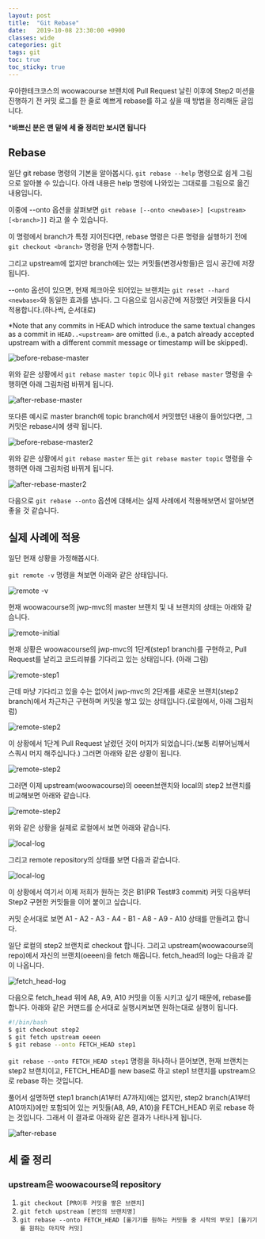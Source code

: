 ```yaml
---
layout: post
title:  "Git Rebase"
date:   2019-10-08 23:30:00 +0900
classes: wide
categories: git
tags: git
toc: true
toc_sticky: true
---
```


우아한테크코스의 woowacourse 브랜치에 Pull Request 날린 이후에 Step2 미션을 진행하기 전 커밋 로그를 한 줄로 예쁘게 rebase를 하고 싶을 때 방법을 정리해둔 글입니다.

***바쁘신 분은 맨 밑에 세 줄 정리만 보시면 됩니다**

## Rebase

일단 git rebase 명령의 기본을 알아봅시다. `git rebase --help` 명령으로 쉽게 그림으로 알아볼 수 있습니다. 아래 내용은 help 명령에 나와있는 그대로를 그림으로 옮긴 내용입니다.

이중에 --onto 옵션을 살펴보면 `git rebase [--onto <newbase>] [<upstream> [<branch>]]` 라고 쓸 수 있습니다.

이 명령에서 branch가 특정 지어진다면, rebase 명령은 다른 명령을 실행하기 전에 `git checkout <branch>` 명령을 먼저 수행합니다.

그리고 upstream에 없지만 branch에는 있는 커밋들(변경사항들)은 임시 공간에 저장됩니다.

--onto 옵션이 있으면, 현재 체크아웃 되어있는 브랜치는 `git reset --hard <newbase>`와 동일한 효과를 냅니다. 그 다음으로 임시공간에 저장했던 커밋들을 다시 적용합니다.(하나씩, 순서대로)

*Note that any commits in HEAD which introduce the same textual changes as a commit in `HEAD..<upstream>` are omitted (i.e., a patch already accepted upstream with a different commit message or timestamp will be skipped).

![before-rebase-master](/assets/img/rebase/rebase-master.png)

위와 같은 상황에서 `git rebase master topic` 이나 `git rebase master` 명령을 수행하면 아래 그림처럼 바뀌게 됩니다.

![after-rebase-master](/assets/img/rebase/after-rebase-master.png)

또다른 예시로 master branch에 topic branch에서 커밋했던 내용이 들어있다면, 그 커밋은 rebase시에 생략 됩니다.

![before-rebase-master2](/assets/img/rebase/rebase-master-ex2.png)

위와 같은 상황에서 `git rebase master` 또는 `git rebase master topic` 명령을 수행하면 아래 그림처럼 바뀌게 됩니다.

![after-rebase-master2](/assets/img/rebase/after-rebase-master-ex2.png)

다음으로 `git rebase --onto` 옵션에 대해서는 실제 사례에서 적용해보면서 알아보면 좋을 것 같습니다.

## 실제 사례에 적용

일단 현재 상황을 가정해봅시다.

`git remote -v` 명령을 쳐보면 아래와 같은 상태입니다.

![remote -v](/assets/img/rebase/remote.png)

 현재 woowacourse의 jwp-mvc의 master 브랜치 및 내 브랜치의 상태는 아래와 같습니다.

![remote-initial](/assets/img/rebase/remote-initial.png)

현재 상황은 woowacourse의 jwp-mvc의 1단계(step1 branch)를 구현하고, Pull Request를 날리고 코드리뷰를 기다리고 있는 상태입니다. (아래 그림)

![remote-step1](/assets/img/rebase/remote-my-step1.png)

근데 마냥 기다리고 있을 수는 없어서 jwp-mvc의 2단계를 새로운 브랜치(step2 branch)에서 차근차근 구현하며 커밋을 쌓고 있는 상태입니다.(로컬에서, 아래 그림처럼)

![remote-step2](/assets/img/rebase/local-step2.png)

이 상황에서 1단계 Pull Request 날렸던 것이 머지가 되었습니다.(보통 리뷰어님께서 스쿼시 머지 해주십니다.) 그러면 아래와 같은 상황이 됩니다.

![remote-step2](/assets/img/rebase/after-merge.png)

그러면 이제 upstream(woowacourse)의 oeeen브랜치와 local의 step2 브랜치를 비교해보면 아래와 같습니다.

![remote-step2](/assets/img/rebase/after-merge-step2.png)

위와 같은 상황을 실제로 로컬에서 보면 아래와 같습니다.

![local-log](/assets/img/rebase/local-log.png)

그리고 remote repository의 상태를 보면 다음과 같습니다.

![local-log](/assets/img/rebase/merge-remote.png)

이 상황에서 여기서 이제 저희가 원하는 것은 B1(PR Test#3 commit) 커밋 다음부터 Step2 구현한 커밋들을 이어 붙이고 싶습니다.

커밋 순서대로 보면 A1 - A2 - A3 - A4 - B1 - A8 - A9 - A10 상태를 만들려고 합니다.

일단 로컬의 step2 브랜치로 checkout 합니다. 그리고 upstream(woowacourse의 repo)에서 자신의 브랜치(oeeen)을 fetch 해옵니다. fetch_head의 log는 다음과 같이 나옵니다.

![fetch_head-log](/assets/img/rebase/fetch_head-log.png)

다음으로 fetch_head 위에 A8, A9, A10 커밋을 이동 시키고 싶기 때문에, rebase를 합니다. 아래와 같은 커맨드를 순서대로 실행시켜보면 원하는대로 실행이 됩니다.

```bash
#!/bin/bash
$ git checkout step2
$ git fetch upstream oeeen
$ git rebase --onto FETCH_HEAD step1
```

`git rebase --onto FETCH_HEAD step1` 명령을 하나하나 뜯어보면, 현재 브랜치는 step2 브랜치이고, FETCH_HEAD를 new base로 하고 step1 브랜치를 upstream으로 rebase 하는 것입니다.

풀어서 설명하면 step1 branch(A1부터 A7까지)에는 없지만, step2 branch(A1부터 A10까지)에만 포함되어 있는 커밋들(A8, A9, A10)을 FETCH_HEAD 위로 rebase 하는 것입니다. 그래서 이 결과로 아래와 같은 결과가 나타나게 됩니다.

![after-rebase](/assets/img/rebase/after-rebase.png)

## 세 줄 정리

### upstream은 woowacourse의 repository

1. `git checkout [PR이후 커밋을 쌓은 브랜치]`
2. `git fetch upstream [본인의 브랜치명]`
3. `git rebase --onto FETCH_HEAD [옮기기를 원하는 커밋들 중 시작의 부모] [옮기기를 원하는 마지막 커밋]`
